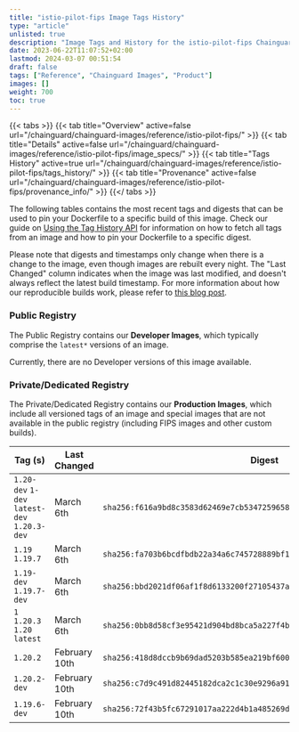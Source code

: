 ```yaml
---
title: "istio-pilot-fips Image Tags History"
type: "article"
unlisted: true
description: "Image Tags and History for the istio-pilot-fips Chainguard Image"
date: 2023-06-22T11:07:52+02:00
lastmod: 2024-03-07 00:51:54
draft: false
tags: ["Reference", "Chainguard Images", "Product"]
images: []
weight: 700
toc: true
---
```


{{< tabs >}}
{{< tab title="Overview" active=false url="/chainguard/chainguard-images/reference/istio-pilot-fips/" >}}
{{< tab title="Details" active=false url="/chainguard/chainguard-images/reference/istio-pilot-fips/image_specs/" >}}
{{< tab title="Tags History" active=true url="/chainguard/chainguard-images/reference/istio-pilot-fips/tags_history/" >}}
{{< tab title="Provenance" active=false url="/chainguard/chainguard-images/reference/istio-pilot-fips/provenance_info/" >}}
{{</ tabs >}}

The following tables contains the most recent tags and digests that can be used to pin your Dockerfile to a specific build of this image. Check our guide on [Using the Tag History API](/chainguard/chainguard-images/using-the-tag-history-api/) for information on how to fetch all tags from an image and how to pin your Dockerfile to a specific digest.

Please note that digests and timestamps only change when there is a change to the image, even though images are rebuilt every night. The "Last Changed" column indicates when the image was last modified, and doesn't always reflect the latest build timestamp. For more information about how our reproducible builds work, please refer to [this blog post](https://www.chainguard.dev/unchained/reproducing-chainguards-reproducible-image-builds).

### Public Registry
The Public Registry contains our **Developer Images**, which typically comprise the `latest*` versions of an image.

Currently, there are no Developer versions of this image available.

### Private/Dedicated Registry
The Private/Dedicated Registry contains our **Production Images**, which include all versioned tags of an image and special images that are not available in the public registry (including FIPS images and other custom builds).

| Tag (s)                                       | Last Changed  | Digest                                                                    |
|-----------------------------------------------|---------------|---------------------------------------------------------------------------|
|  `1.20-dev` `1-dev` `latest-dev` `1.20.3-dev` | March 6th     | `sha256:f616a9bd8c3583d62469e7cb5347259658e2fbe8a6d3ae7f71f0d34ac7d494b8` |
|  `1.19` `1.19.7`                              | March 6th     | `sha256:fa703b6bcdfbdb22a34a6c745728889bf109a51a0a115432fa4f53523b3c4d25` |
|  `1.19-dev` `1.19.7-dev`                      | March 6th     | `sha256:bbd2021df06af1f8d6133200f27105437a744d1437b3ffaa3c72ef58d62a9fe8` |
|  `1` `1.20.3` `1.20` `latest`                 | March 6th     | `sha256:0bb8d58cf3e95421d904bd8bca5a227f4b836808f746b94c866b7d3457cdb6df` |
|  `1.20.2`                                     | February 10th | `sha256:418d8dccb9b69dad5203b585ea219bf60097b8bf276cb63230f9b42fa8e747c9` |
|  `1.20.2-dev`                                 | February 10th | `sha256:c7d9c491d82445182dca2c1c30e9296a91a2c337c0509cd8706701c1651dd435` |
|  `1.19.6-dev`                                 | February 10th | `sha256:72f43b5fc67291017aa222d4b1a485269d933851bda7a901f35183b921c49a1b` |

